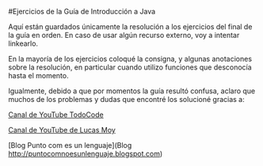 #Ejercicios de la Guía de Introducción a Java 

Aquí están guardados únicamente la resolución a los ejercicios del final de la guía en orden. En caso de usar algún recurso externo, voy a intentar linkearlo. 

En la mayoría de los ejercicios coloqué la consigna, y algunas anotaciones sobre la resolución, en particular cuando utilizo funciones que desconocía hasta el momento. 

Igualmente, debido a que por momentos la guía resultó confusa, aclaro que muchos de los problemas y dudas que encontré los solucioné gracias a: 

[Canal de YouTube TodoCode ](https://www.youtube.com/@TodoCode)

[Canal de YouTube de Lucas Moy](https://www.youtube.com/@LucasMoy)

[Blog Punto com es un lenguaje](Blog http://puntocomnoesunlenguaje.blogspot.com)